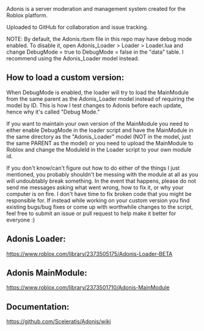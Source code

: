 Adonis is a server moderation and management system created for the Roblox platform.

Uploaded to GitHub for collaboration and issue tracking.

NOTE: By default, the Adonis.rbxm file in this repo may have debug mode enabled. To disable it, open Adonis_Loader > Loader > Loader.lua and change DebugMode = true to DebugMode = false in the "data" table. I recommend using the Adonis_Loader model instead.



## How to load a custom version:
When DebugMode is enabled, the loader will try to load the MainModule from the same parent as the Adonis_Loader model instead of requiring the model by ID. This is how I test changes to Adonis before each update, hence why it's called "Debug Mode."

If you want to maintain your own version of the MainModule you need to either enable DebugMode in the loader script and have the MainModule in the same directory as the "Adonis_Loader" model (NOT in the model, just the same PARENT as the model) or you need to upload the MainModule to Roblox and change the ModuleId in the Loader script to your own module id.

If you don't know/can't figure out how to do either of the things I just mentioned, you probably shouldn't be messing with the module at all as you will undoubtably break something. In the event that happens, please do not send me messages asking what went wrong, how to fix it, or why your computer is on fire. I don't have time to fix broken code that you might be responsible for. If instead while working on your custom version you find existing bugs/bug fixes or come up with worthwhile changes to the script, feel free to submit an issue or pull request to help make it better for everyone :)

## Adonis Loader:

https://www.roblox.com/library/2373505175/Adonis-Loader-BETA


## Adonis MainModule:

https://www.roblox.com/library/2373501710/Adonis-MainModule


## Documentation:

https://github.com/Sceleratis/Adonis/wiki
